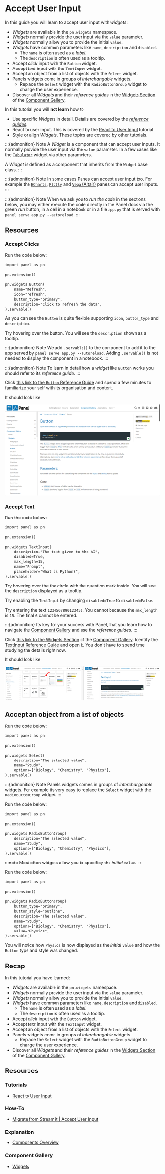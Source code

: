 # Accept User Input

In this guide you will learn to accept user input with *widgets*:

- *Widgets* are available in the `pn.widgets` namespace.
- *Widgets* normally provide the user input via the `value` parameter.
- *Widgets* normally allow you to provide the initial `value`.
- *Widgets* have common parameters like `name`, `description` and `disabled`.
  - The `name` is often used as a *label*.
  - The `description` is often used as a tooltip.
- Accept *click* input with the `Button` widget.
- Accept *text* input with the `TextInput` widget.
- Accept an object from a list of objects with the `Select` widget.
- Panels widgets come in groups of *interchangable* widgets.
  - Replace the `Select` widget with the `RadioButtonGroup` widget to change the user experience.
- Discover all *Widgets* and their *reference guides* in the [Widgets Section](../../reference/index.md#widgets) of the [Component Gallery](../../reference/index.md).

In this tutorial you will **not learn** how to

- Use specific *Widgets* in detail. Details are covered by the *[reference guides](../../reference/index.md#widgets)*.
- React to user input. This is covered by the [React to User Input](bind.md) tutorial
- Style or align *Widgets*. These topics are covered by other tutorials.

:::{admonition} Note
A *Widget* is a component that can accept user inputs. It normally provide the user input via the `value` parameter. In a few cases like the [`Tabulator`](../../reference/widgets/Tabulator.ipynb) widget via other parameters.

A *Widget* is defined as a component that inherits from the `Widget` base class.
:::

:::{admonition} Note
In some cases Panes can accept user input too. For example the [`ECharts`](../../reference/panes/ECharts.ipynb), [`Plotly`](../../reference/panes/Plotly.ipynb) and [`Vega` (Altair)](../../reference/panes/Vega.ipynb) panes can accept user inputs.
:::

:::{admonition} Note
When we ask you to *run the code* in the sections below, you may either execute the code directly in the Panel docs via the green *run* button, in a cell in a notebook or in a file `app.py` that is served with `panel serve app.py --autoreload`.
:::

## Resources

### Accept Clicks

Run the code below:

```{pyodide}
import panel as pn

pn.extension()

pn.widgets.Button(
    name="Refresh",
    icon="refresh",
    button_type="primary",
    description="Click to refresh the data",
).servable()
```

As you can see the `Button` is quite flexible supporting `icon`, `button_type` and `description`.

Try hovering over the button. You will see the `description` shown as a tooltip.

:::{admonition} Note
We add `.servable()` to the component to add it to the app served by `panel serve app.py --autoreload`. Adding `.servable()` is not needed to display the component in a notebook.
:::

:::{admonition} Note
To learn in detail how a *widget* like `Button` works you should refer to its *reference guide*.
:::

Click [this link to the `Button` Reference Guide](../../reference/widgets/Button.ipynb) and spend a few minutes to familiarize your self with its organisation and content.

It should look like

[![Button reference guide](../../_static/images/widgets_button_reference.png)](../../reference/widgets/Button.ipynb)

### Accept Text

Run the code below:

```{pyodide}
import panel as pn

pn.extension()

pn.widgets.TextInput(
    description="The text given to the AI",
    disabled=True,
    max_length=15,
    name="Prompt",
    placeholder="What is Python?",
).servable()
```

Try hovering over the the circle with the question mark inside. You will see the `description` displayed as a tooltip.

Try enabling the `TextInput` by changing `disabled=True` to `disabled=False`.

Try entering the text `1234567890123456`. You cannot because the `max_length` is `15`. The final `6` cannot be entered.

:::{admonition}
Its key for your success with Panel, that you learn how to navigate the [Component Gallery](../../reference/index.md) and use the *reference guides*.
:::

Click [this link to the Widgets Section](../../reference/index.md#widgets) of the [Component Gallery](../../reference/index.md). Identify the [TextInput Reference Guide](../../reference/widgets/TextInput.ipynb) and open it. You don't have to spend time studying the details right now.

It should look like

[![Widgets Gallery and TextInput Reference Guide](../../_static/images/widgets_textinput_reference.png)](../../reference/index.md#widgets)

## Accept an object from a list of objects

Run the code below:

```{pyodide}
import panel as pn

pn.extension()

pn.widgets.Select(
    description="The selected value",
    name="Study",
    options=["Biology", "Chemistry", "Physics"],
).servable()
```

:::{admonition} Note
Panels widgets comes in groups of *interchangeable* widgets. For example its very easy to replace the `Select` widget with the `RadioButtonGroup` widget.
:::

Run the code below:

```{pyodide}
import panel as pn

pn.extension()

pn.widgets.RadioButtonGroup(
    description="The selected value",
    name="Study",
    options=["Biology", "Chemistry", "Physics"],
).servable()
```

:::note
Most often widgets allow you to specificy the *initial* `value`.
:::

Run the code below:

```{pyodide}
import panel as pn

pn.extension()

pn.widgets.RadioButtonGroup(
    button_type="primary",
    button_style="outline",
    description="The selected value",
    name="Study",
    options=["Biology", "Chemistry", "Physics"],
    value="Physics",
).servable()
```

You will notice how `Physics` is now displayed as the *initial* `value` and how the `Button` type and style was changed.

## Recap

In this tutorial you have learned:

- *Widgets* are available in the `pn.widgets` namespace.
- *Widgets* normally provide the user input via the `value` parameter.
- *Widgets* normally allow you to provide the initial `value`.
- *Widgets* have common parameters like `name`, `description` and `disabled`.
  - The `name` is often used as a *label*.
  - The `description` is often used as a tooltip.
- Accept *click* input with the `Button` widget.
- Accept *text* input with the `TextInput` widget.
- Accept an object from a list of objects with the `Select` widget.
- Panels widgets come in groups of *interchangable* widgets.
  - Replace the `Select` widget with the `RadioButtonGroup` widget to change the user experience.
- Discover all *Widgets* and their *reference guides* in the [Widgets Section](../../reference/index.md#widgets) of the [Component Gallery](../../reference/index.md).

## Resources

### Tutorials

- [React to User Input](bind.md)

### How-To

- [Migrate from Streamlit | Accept User Input](../../how_to/streamlit_migration/widgets.md)

### Explanation

- [Components Overview](../../explanation/components/components_overview.md)

### Component Gallery

- [Widgets](../../reference/index.md#widgets)